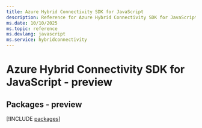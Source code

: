```yaml
---
title: Azure Hybrid Connectivity SDK for JavaScript
description: Reference for Azure Hybrid Connectivity SDK for JavaScript
ms.date: 10/10/2025
ms.topic: reference
ms.devlang: javascript
ms.service: hybridconnectivity
---
```

# Azure Hybrid Connectivity SDK for JavaScript - preview
## Packages - preview
[!INCLUDE [packages](hybrid-connectivity-index.md)]